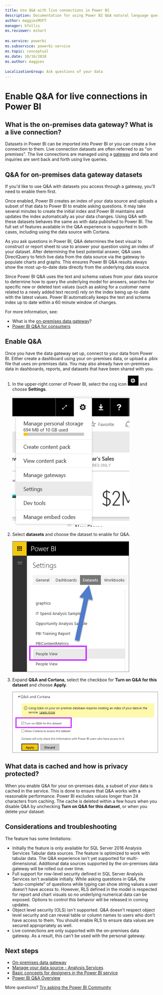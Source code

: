 ```yaml
---
title: Use Q&A with live connections in Power BI
description: Documentation for using Power BI Q&A natural language queries with live connections to Analysis Services data and the on-premises data gateway.
author: maggiesMSFT
manager: kfollis
ms.reviewer: mihart

ms.service: powerbi
ms.subservice: powerbi-service
ms.topic: conceptual
ms.date: 10/16/2018
ms.author: maggies 

LocalizationGroup: Ask questions of your data
---
```

# Enable Q&A for live connections in Power BI
## What is the on-premises data gateway?  What is a live connection?
Datasets in Power BI can be imported into Power BI or you can create a live connection to them. Live connection datasets are often referred to as "on premises". The live connections are managed using a [gateway](service-gateway-onprem.md) and data and inquiries are sent back and forth using live queries.

## Q&A for on-premises data gateway datasets
If you'd like to use Q&A with datasets you access through a gateway, you'll need to enable them first.

Once enabled, Power BI creates an index of your data source and uploads a subset of that data to Power BI to enable asking questions. It may take several minutes to create the initial index and Power BI maintains and updates the index automatically as your data changes. Using Q&A with these datasets behaves the same as with data published to Power BI. The full set of features available in the Q&A experience is supported in both cases, including using the data source with Cortana.

As you ask questions in Power BI, Q&A determines the best visual to construct or report sheet to use to answer your question using an index of your dataset. After determining the best potential answer, Q&A uses DirectQuery to fetch live data from the data source via the gateway to populate charts and graphs. This ensures Power BI Q&A results always show the most up-to-date data directly from the underlying data source.

Since Power BI Q&A uses the text and schema values from your data source to determine how to query the underlying model for answers, searches for specific new or deleted text values (such as asking for a customer name related to a newly added text record) rely on the index being up-to-date with the latest values. Power BI automatically keeps the text and schema index up to date within a 60 minute window of changes.

For more information, see:

* What is the [on-premises data gateway](service-gateway-onprem.md)?
* [Power BI Q&A for consumers](consumer/end-user-q-and-a.md)

## Enable Q&A
Once you have the data gateway set up, connect to your data from Power BI.  Either create a dashboard using your on-premises data, or upload a .pbix file that uses on-premises data.  You may also already have on-premises data in dashboards, reports, and datasets that have been shared with you.

1. In the upper-right corner of Power BI, select the cog icon ![gear icon](media/service-q-and-a-direct-query/power-bi-cog.png) and choose **Settings**.
   
   ![Settings menu](media/service-q-and-a-direct-query/powerbi-settings.png)
2. Select **datasets** and choose the dataset to enable for Q&A.
   
   ![Datasets screen of Settings menu](media/service-q-and-a-direct-query/power-bi-q-and-a-settings.png)
3. Expand **Q&A and Cortana**, select the checkbox for **Turn on Q&A for this dataset** and choose **Apply**.
   
    ![Q&A area expanded](media/service-q-and-a-direct-query/power-bi-q-and-a-directquery.png)

## What data is cached and how is privacy protected?
When you enable Q&A for your on-premises data, a subset of your data is cached in the service. This is done to ensure that Q&A works with a reasonable performance. Power BI excludes values longer than 24 characters from caching. The cache is deleted within a few hours when you disable Q&A by unchecking **Turn on Q&A for this dataset**, or when you delete your dataset.

## Considerations and troubleshooting
The feature has some limitations:

* Initially the feature is only available for SQL Server 2016 Analysis Services Tabular data sources. The feature is optimized to work with tabular data. The Q&A experience isn't yet supported for multi-dimensional. Additional data sources supported by the on-premises data gateway will be rolled out over time.
* Full support for row-level security defined in SQL Server Analysis Services isn't available initially. While asking questions in Q&A, the “auto-complete” of questions while typing can show string values a user doesn't have access to. However, RLS defined in the model is respected for report and chart visuals so no underlying numerical data can be exposed. Options to control this behavior will be released in coming updates.
* Object level security (OLS) isn't supported. Q&A doesn't respect object level security and can reveal table or column names to users who don't have access to them. You should enable RLS to ensure data values are secured appropriately as well. 
* Live connections are only supported with the on-premises data gateway. As a result, this can't be used with the personal gateway.

## Next steps

- [On-premises data gateway](service-gateway-onprem.md)  
- [Manage your data source - Analysis Services](service-gateway-enterprise-manage-ssas.md)  
- [Basic concepts for designers in the Power BI service](service-basic-concepts.md)  
- [Power BI Q&A Overview](consumer/end-user-q-and-a.md)  

More questions? [Try asking the Power BI Community](http://community.powerbi.com/)

